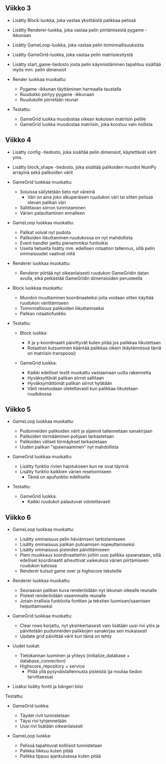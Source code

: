## Viikko 3

- Lisätty Block-luokka, joka vastaa yksittäistä palikkaa pelissä
- Lisätty Renderer-luokka, joka vastaa pelin piirtämisestä pygame -ikkunaan
- Lisätty GameLoop-luokka, joka vastaa pelin toiminnallisuuksista
- Lisätty GameGrid-luokka, joka vastaa pelin matriisiesitystä
- Lisätty start_game-tiedosto josta pelin käynnistäminen tapahtuu sisältää myös mm. pelin dimensiot

- Render luokkaa muokattu:

  - Pygame -ikkunan täyttäminen harmaalla taustalla
  - Ruudukko piirtyy pygame -ikkunaan
  - Ruudukolle piirretään reunat

- Testattu:

  - GameGrid luokka muodostaa oikean kokoisen matriisin pelille
  - GameGrid luokka muodostaa matriisin, joka koostuu vain nollista

## Viikko 4

- Lisätty config -tiedosto, joka sisältää pelin dimensiot, käytettävät värit yms.
- Lisätty block_shape -tiedosto, joka sisältää palikoiden muodot NumPy arrayinä sekä palikoiden värit

- GameGrid luokkaa muokattu:

  - Soluissa säilytetään tieto nyt väreinä
    - Väri on aina joko alkuperäisen ruudukon väri tai sitten pelissä olevan palikan väri
  - Sallittavan siirron tunnistaminen
  - Värien palauttaminen ennalleen

- GameLoop luokkaa muokattu:

  - Palikat voivat nyt pudota
  - Palikoiden liikuttaminen ruudukossa on nyt mahdollista
  - Event handler jaettu pienemmiksi funtioiksi
  - Useita tietueita lisätty mm. edellisen rotaation tallennus, sillä pelin ominaisuudet vaativat niitä

- Renderer luokkaa muokattu:

  - Renderer piirtää nyt oikeanlaisesti ruudukon GameGridin datan avulla, eikä pelkästää GameGridin dimensioiden perusteella

- Block luokkaa muokattu:

  - Muodon muuttaminen koordinaateiksi joita voidaan sitten käyttää ruudukon värittämiseen
  - Toiminnallisuus palikoiden liikuttamiseksi
  - Palikan rotaatiofunktio

- Testattu:

  - Block luokka:

    - X ja y-koordinaatit päivittyvät kuten pitää jos palikkaa liikutettaan
    - Rotaation kutsuminen kääntää palikkaa oikein (käytännössä tämä on matriisin transpoosi)

  - GameGrid luokka:
    - Kaikki edelliset testit muokattu vastaamaan uutta rakennetta
    - Hyväksyttävät palikan siirrot sallitaan
    - Hyväksymättömät palikan siirrot hylätään
    - Värit resetoidaan oletettavasti kun palikkaa liikutetaan ruudukossa

## Viikko 5

- GameLoop luokkaa muokattu:

  - Pudonneiden palikoiden värit ja sijainnit tallennetaan sanakirjaan
  - Palikoiden törmääminen pohjaan tarkastetaan
  - Palikoiden väliset törmäykset tarkastetaan
  - Uuden palikan "spawnaaminen" nyt mahdollista

- GameGrid luokkaa muokattu:

  - Lisätty funktio rivien hajotukseen kun ne ovat täynnä
  - Lisätty funktio kaikkien värien resetoimiseen
    - Tämä on apufunktio edelliselle

- Testattu:

  - GameGrid luokka:
    - Kaikki ruudukot palautuvat odotettavasti

## Viikko 6

- GameLoop luokkaa muokattu:

  - Lisätty ominaisuus pelin häviämisen tarkistamiseen
  - Lisätty ominaisuus palikan putoamisen nopeuttamiseksi
  - Lisätty ominaisuus pisteiden päivittämiseen
  - Pieni muokkaus koordinaatteihin joihin uusi palikka spawnataan, sillä edelliset koordinaatit aiheuttivat vaikeuksia värien piirtämiseen ruudukon katossa
  - Renderer kutsut game over ja highscore teksteille

- Renderer luokkaa muokattu:

  - Seuraavan palikan kuva renderöidään nyt ikkunan oikealle reunalle
  - Pisteet renderöidään vasemmalle reunalle
  - Jotain irrallisia funktioita fonttien ja tekstien luomisen/saamisen helpottamiseksi

- GameGrid luokkaa muokattu:

  - Clear rows korjattu, nyt yksinkertaisesti vain lisätään uusi rivi ylös ja päivitetään pudonneiden palikkojen sanakirjaa sen mukaisesti
  - Update grid päivittää värit kun tämä on tehty

- Uudet luokat:

  - Tietokannan luominen ja yhteys (initialize_database + database_connection)
  - Highscore_repository + service
    - Pitää yllä pysyväistallennusta pisteistä (ja noutaa tiedon tarvittaessa)

- Lisäksi lisätty fontti ja bängeri biisi

Testattu:

- GameGrid luokka:

  - Täydet rivit tunnistetaan
  - Täysi rivi tyhjennetään
  - Uusi rivi lisätään oikeanlaisesti

- GameLoop luokka:
  - Pelissä tapahtuvat kolliisiot tunnistetaan
  - Palikka liikkuu kuten pitää
  - Palikka tippuu ajankuluessa kuten pitää
